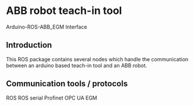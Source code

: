 # ABB robot teach-in tool
Arduino-ROS-ABB_EGM Interface

## Introduction
This ROS package contains several nodes which handle the communication between an arduino based teach-in tool and an ABB robot.

## Communication tools / protocols
ROS
ROS serial
Profinet
OPC UA
EGM
